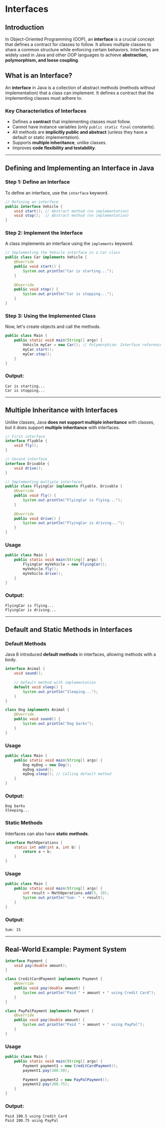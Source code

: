 # Interfaces

## Introduction

In Object-Oriented Programming (OOP), an **interface** is a crucial concept that defines a contract for classes to follow. It allows multiple classes to share a common structure while enforcing certain behaviors. Interfaces are widely used in Java and other OOP languages to achieve **abstraction, polymorphism, and loose coupling**.

## What is an Interface?

An **interface** in Java is a collection of abstract methods (methods without implementation) that a class can implement. It defines a contract that the implementing classes must adhere to.

### **Key Characteristics of Interfaces**
- Defines a **contract** that implementing classes must follow.
- Cannot have instance variables (only `public static final` constants).
- All methods are **implicitly public and abstract** (unless they have a default or static implementation).
- Supports **multiple inheritance**, unlike classes.
- Improves **code flexibility and testability**.

---

## **Defining and Implementing an Interface in Java**

### **Step 1: Define an Interface**
To define an interface, use the `interface` keyword.

```java
// Defining an interface
public interface Vehicle {
    void start(); // Abstract method (no implementation)
    void stop();  // Abstract method (no implementation)
}
```

### **Step 2: Implement the Interface**
A class implements an interface using the `implements` keyword.

```java
// Implementing the Vehicle interface in a Car class
public class Car implements Vehicle {
    @Override
    public void start() {
        System.out.println("Car is starting...");
    }
    
    @Override
    public void stop() {
        System.out.println("Car is stopping...");
    }
}
```

### **Step 3: Using the Implemented Class**
Now, let's create objects and call the methods.

```java
public class Main {
    public static void main(String[] args) {
        Vehicle myCar = new Car(); // Polymorphism: Interface reference
        myCar.start();
        myCar.stop();
    }
}
```

### **Output:**
```
Car is starting...
Car is stopping...
```

---

## **Multiple Inheritance with Interfaces**

Unlike classes, Java **does not support multiple inheritance** with classes, but it does support **multiple inheritance** with interfaces.

```java
// First interface
interface Flyable {
    void fly();
}

// Second interface
interface Drivable {
    void drive();
}

// Implementing multiple interfaces
public class FlyingCar implements Flyable, Drivable {
    @Override
    public void fly() {
        System.out.println("FlyingCar is flying...");
    }
    
    @Override
    public void drive() {
        System.out.println("FlyingCar is driving...");
    }
}
```

### **Usage**
```java
public class Main {
    public static void main(String[] args) {
        FlyingCar myVehicle = new FlyingCar();
        myVehicle.fly();
        myVehicle.drive();
    }
}
```

### **Output:**
```
FlyingCar is flying...
FlyingCar is driving...
```

---

## **Default and Static Methods in Interfaces**

### **Default Methods**
Java 8 introduced **default methods** in interfaces, allowing methods with a body.

```java
interface Animal {
    void sound();
    
    // Default method with implementation
    default void sleep() {
        System.out.println("Sleeping...");
    }
}

class Dog implements Animal {
    @Override
    public void sound() {
        System.out.println("Dog barks");
    }
}
```

### **Usage**
```java
public class Main {
    public static void main(String[] args) {
        Dog myDog = new Dog();
        myDog.sound();
        myDog.sleep(); // Calling default method
    }
}
```

### **Output:**
```
Dog barks
Sleeping...
```

### **Static Methods**
Interfaces can also have **static methods**.

```java
interface MathOperations {
    static int add(int a, int b) {
        return a + b;
    }
}
```

### **Usage**
```java
public class Main {
    public static void main(String[] args) {
        int result = MathOperations.add(5, 10);
        System.out.println("Sum: " + result);
    }
}
```

### **Output:**
```
Sum: 15
```

---

## **Real-World Example: Payment System**

```java
interface Payment {
    void pay(double amount);
}

class CreditCardPayment implements Payment {
    @Override
    public void pay(double amount) {
        System.out.println("Paid " + amount + " using Credit Card");
    }
}

class PayPalPayment implements Payment {
    @Override
    public void pay(double amount) {
        System.out.println("Paid " + amount + " using PayPal");
    }
}
```

### **Usage**
```java
public class Main {
    public static void main(String[] args) {
        Payment payment1 = new CreditCardPayment();
        payment1.pay(100.50);
        
        Payment payment2 = new PayPalPayment();
        payment2.pay(200.75);
    }
}
```

### **Output:**
```
Paid 100.5 using Credit Card
Paid 200.75 using PayPal
```